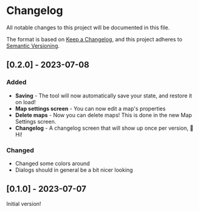 # Changelog

All notable changes to this project will be documented in this file.

The format is based on [Keep a Changelog](https://keepachangelog.com/en/1.0.0/),
and this project adheres to [Semantic Versioning](https://semver.org/spec/v2.0.0.html).

## [0.2.0] - 2023-07-08

### Added

- **Saving** - The tool will now automatically save your state, and restore it on load!
- **Map settings screen** - You can now edit a map's properties
- **Delete maps** - Now you can delete maps! This is done in the new Map Settings screen.
- **Changelog** - A changelog screen that will show up once per version, 👋 Hi!

### Changed

- Changed some colors around
- Dialogs should in general be a bit nicer looking

## [0.1.0] - 2023-07-07

Initial version!
